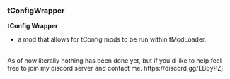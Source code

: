 ### tConfigWrapper ###
**tConfig Wrapper**
- a mod that allows for tConfig mods to be run within tModLoader.
<br />
As of now literally nothing has been done yet, but if you'd like to help feel free to join my discord server and contact me.
https://discord.gg/EB6yPZj
